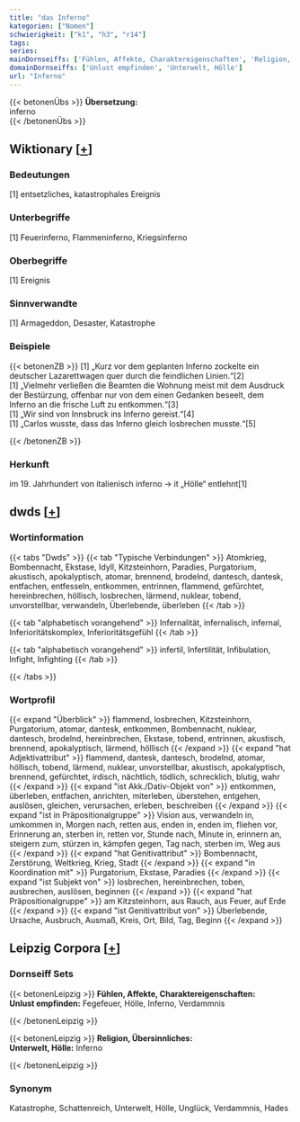 ```yaml
---
title: "das Inferno"
kategorien: ["Nomen"]
schwierigkeit: ["k1", "h3", "r14"]
tags:
series:
mainDornseiffs: ['Fühlen, Affekte, Charaktereigenschaften', 'Religion, Übersinnliches']
domainDornseiffs: ['Unlust empfinden', 'Unterwelt, Hölle']
url: "Inferno"
---
```


{{< betonenÜbs >}}
**Übersetzung:**  
inferno  
{{< /betonenÜbs >}}

## Wiktionary [[+](https://de.wiktionary.org/wiki/Inferno)]

### Bedeutungen
[1] entsetzliches, katastrophales Ereignis  

### Unterbegriffe
[1] Feuerinferno, Flammeninferno, Kriegsinferno  

### Oberbegriffe
[1] Ereignis  

### Sinnverwandte
[1] Armageddon, Desaster, Katastrophe  

### Beispiele
{{< betonenZB >}}
[1] „Kurz vor dem geplanten Inferno zockelte ein deutscher Lazarettwagen quer durch die feindlichen Linien.“[2]  
[1] „Vielmehr verließen die Beamten die Wohnung meist mit dem Ausdruck der Bestürzung, offenbar nur von dem einen Gedanken beseelt, dem Inferno an die frische Luft zu entkommen.“[3]  
[1] „Wir sind von Innsbruck ins Inferno gereist.“[4]  
[1] „Carlos wusste, dass das Inferno gleich losbrechen musste.“[5]  

{{< /betonenZB >}}
### Herkunft
im 19. Jahrhundert von italienisch inferno → it „Hölle“ entlehnt[1]  



## dwds [[+](https://www.dwds.de/wb/Inferno)]

### Wortinformation
{{< tabs "Dwds" >}}
{{< tab "Typische Verbindungen" >}}
Atomkrieg, Bombennacht, Ekstase, Idyll, Kitzsteinhorn, Paradies, Purgatorium, akustisch, apokalyptisch, atomar, brennend, brodelnd, dantesch, dantesk, entfachen, entfesseln, entkommen, entrinnen, flammend, gefürchtet, hereinbrechen, höllisch, losbrechen, lärmend, nuklear, tobend, unvorstellbar, verwandeln, Überlebende, überleben
{{< /tab >}}

{{< tab "alphabetisch vorangehend" >}}
Infernalität, infernalisch, infernal, Inferioritätskomplex, Inferioritätsgefühl
{{< /tab >}}

{{< tab "alphabetisch vorangehend" >}}
infertil, Infertilität, Infibulation, Infight, Infighting
{{< /tab >}}

{{< /tabs >}}

### Wortprofil
{{< expand "Überblick" >}} flammend, losbrechen, Kitzsteinhorn, Purgatorium, atomar, dantesk, entkommen, Bombennacht, nuklear, dantesch, brodelnd, hereinbrechen, Ekstase, tobend, entrinnen, akustisch, brennend, apokalyptisch, lärmend, höllisch {{< /expand >}}
{{< expand "hat Adjektivattribut" >}} flammend, dantesk, dantesch, brodelnd, atomar, höllisch, tobend, lärmend, nuklear, unvorstellbar, akustisch, apokalyptisch, brennend, gefürchtet, irdisch, nächtlich, tödlich, schrecklich, blutig, wahr {{< /expand >}}
{{< expand "ist Akk./Dativ-Objekt von" >}} entkommen, überleben, entfachen, anrichten, miterleben, überstehen, entgehen, auslösen, gleichen, verursachen, erleben, beschreiben {{< /expand >}}
{{< expand "ist in Präpositionalgruppe" >}} Vision aus, verwandeln in, umkommen in, Morgen nach, retten aus, enden in, enden im, fliehen vor, Erinnerung an, sterben in, retten vor, Stunde nach, Minute in, erinnern an, steigern zum, stürzen in, kämpfen gegen, Tag nach, sterben im, Weg aus {{< /expand >}}
{{< expand "hat Genitivattribut" >}} Bombennacht, Zerstörung, Weltkrieg, Krieg, Stadt {{< /expand >}}
{{< expand "in Koordination mit" >}} Purgatorium, Ekstase, Paradies {{< /expand >}}
{{< expand "ist Subjekt von" >}} losbrechen, hereinbrechen, toben, ausbrechen, auslösen, beginnen {{< /expand >}}
{{< expand "hat Präpositionalgruppe" >}} am Kitzsteinhorn, aus Rauch, aus Feuer, auf Erde {{< /expand >}}
{{< expand "ist Genitivattribut von" >}} Überlebende, Ursache, Ausbruch, Ausmaß, Kreis, Ort, Bild, Tag, Beginn {{< /expand >}}

## Leipzig Corpora [[+](https://corpora.uni-leipzig.de/en/res?word=Inferno&corpusId=deu_newscrawl-public_2018)]

### Dornseiff Sets
{{< betonenLeipzig >}}
**Fühlen, Affekte, Charaktereigenschaften:**  
**Unlust empfinden:** Fegefeuer, Hölle, Inferno, Verdammnis  

{{< /betonenLeipzig >}}


{{< betonenLeipzig >}}
**Religion, Übersinnliches:**  
**Unterwelt, Hölle:** Inferno  

{{< /betonenLeipzig >}}

### Synonym
Katastrophe, Schattenreich, Unterwelt, Hölle, Unglück, Verdammnis, Hades

